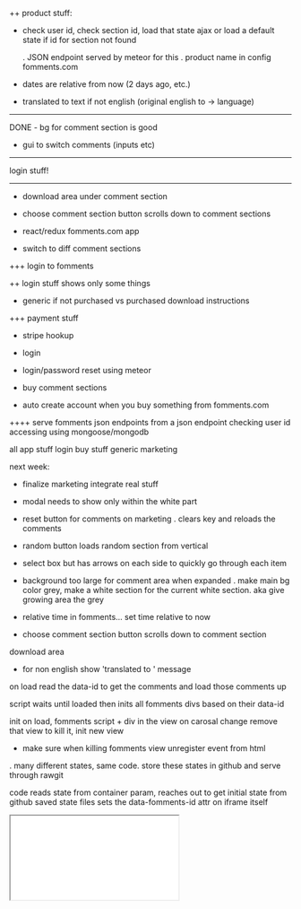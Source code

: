 ++ product stuff:

- check user id, check section id, load that state ajax or load a default state
  if id for section not found

  . JSON endpoint served by meteor for this
  . product name in config fomments.com

- dates are relative from now (2 days ago, etc.)
- translated to text if not english (original english to -> language)


----
DONE - bg for comment section is good
- gui to switch comments (inputs etc)

----
login stuff!

---
- download area under comment section
- choose comment section button scrolls down to comment sections



- react/redux fomments.com app
- switch to diff comment sections

+++ login to fomments

++ login stuff shows only some things
- generic if not purchased vs purchased download instructions


+++ payment stuff

- stripe hookup
- login

- login/password reset using meteor
- buy comment sections
- auto create account when you buy something from fomments.com


++++ serve fomments json endpoints from a json
endpoint checking user id accessing using mongoose/mongodb


all app stuff
login
buy stuff generic marketing


next week:
- finalize marketing integrate real stuff








- modal needs to show only within the white part

- reset button for comments on marketing
  . clears key and reloads the comments

- random button loads random section from vertical

- select box but has arrows on each side to quickly
go through each item

- background too large for comment area when expanded
  . make main bg color grey, make a white section for the
  current white section. aka give growing area the grey

- relative time in fomments... set time relative to now

- choose comment section button scrolls down to comment section






download area



- for non english show 'translated to <language>' message



on load read the data-id to get the comments and load those comments up

script waits until loaded then inits all fomments divs based on their data-id




init on load, fomments script + div in the view on carosal change remove that view to kill it, init new view
- make sure when killing fomments view unregister event from html


. many different states, same code. store these states in github and serve through rawgit

code reads state from container param, reaches out to get initial state from github saved state files
sets the data-fomments-id attr on iframe itself

<div id="fomments"
  fomments-default-to-load=10
  default-to-show=5
  default-replies-to-show=3
  fomments-default-replies-to-load=10
  foments-id="muscle-m-1825">
  <iframe src="<source to html hosted on github>" />
</div>

loader:
. find the container
. if found put iframe inside of it if not throw error on console
. pass id & other attributes into the iframe

. when real fomments loads it checks for these attributes if it is in an iframe, if not or if no id found use initial state which will just be a generic comment section

. localstorage uses fomments-id as unique storage place not just fomments as key
=======


- comment section container, everything but comment plugin in there

- comment plugin iframe integration


- download local/remote button mock up



- create fake github account for fomments
- fake github stars etc

- connect to fomments


- fast cdn rawgit or local download
- comment section inserted and buttons
- reset button and download button drop down

- meteor app finish, apply for free VIP design






classification problems:

identifying something is useful

computers can identify like a million things super fast



- any problem where identifying things fast is profitable

landing page scoring
angle strength prediction, if an angle is good or not



classify offer, search offer networks to get approved for it, start running it immediately and message the updates

- chat bot to get approved for the offer, auto input the offer into CJ

- scrape all offers from offer networks on a search, reach out to am via skype chat bot to get approved, insert offer into cj auto, set rate auto

- look at tracking data, determine when to jack and not to based on conversion rate. classify when to jack/not jack to maximize profit
  . automate day parting, ghost click increase, etc

- automatically optimize rate, %, etc. based on traffic for profitability
  . determine how 'good' the traffic is based on traffic source and lander quality
  . if bad traffic don't even jack them if effort to high. calculate a value

-






=========


000

fomments
  . show more on less chars for reply

finish templating
  . left nav tabs (demographics)
  . top right nav (language, vertical, download)
  . sign up for pro design/modal, language packs purchase flow design



- create content for fomments
  . each demographic
    . 25-35, 35-45, 45-55, 55+
    . m/f

    skin doesn't have male
    muscle doesn't have female
    diet is female


  . 100 comments sections with 15-20 comments per section by friday

  . adjust likes, date, edited or not, user, spam

  get lifen: list of accounts, landers csv, link to example comments


meteorize fomments




CJ server from scratch
  . this includes all grey hat
